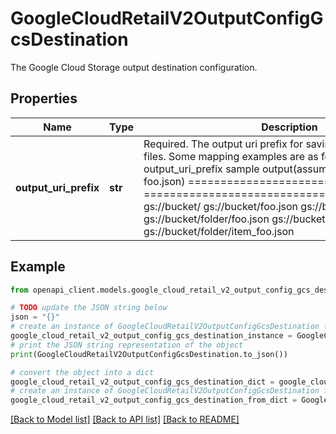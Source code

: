 # GoogleCloudRetailV2OutputConfigGcsDestination

The Google Cloud Storage output destination configuration.

## Properties

Name | Type | Description | Notes
------------ | ------------- | ------------- | -------------
**output_uri_prefix** | **str** | Required. The output uri prefix for saving output data to json files. Some mapping examples are as follows: output_uri_prefix sample output(assuming the object is foo.json) &#x3D;&#x3D;&#x3D;&#x3D;&#x3D;&#x3D;&#x3D;&#x3D;&#x3D;&#x3D;&#x3D;&#x3D;&#x3D;&#x3D;&#x3D;&#x3D;&#x3D;&#x3D;&#x3D;&#x3D;&#x3D;&#x3D;&#x3D;&#x3D; &#x3D;&#x3D;&#x3D;&#x3D;&#x3D;&#x3D;&#x3D;&#x3D;&#x3D;&#x3D;&#x3D;&#x3D;&#x3D;&#x3D;&#x3D;&#x3D;&#x3D;&#x3D;&#x3D;&#x3D;&#x3D;&#x3D;&#x3D;&#x3D;&#x3D;&#x3D;&#x3D;&#x3D;&#x3D;&#x3D;&#x3D;&#x3D;&#x3D;&#x3D;&#x3D;&#x3D;&#x3D;&#x3D;&#x3D;&#x3D;&#x3D;&#x3D;&#x3D;&#x3D;&#x3D; gs://bucket/ gs://bucket/foo.json gs://bucket/folder/ gs://bucket/folder/foo.json gs://bucket/folder/item_ gs://bucket/folder/item_foo.json | [optional] 

## Example

```python
from openapi_client.models.google_cloud_retail_v2_output_config_gcs_destination import GoogleCloudRetailV2OutputConfigGcsDestination

# TODO update the JSON string below
json = "{}"
# create an instance of GoogleCloudRetailV2OutputConfigGcsDestination from a JSON string
google_cloud_retail_v2_output_config_gcs_destination_instance = GoogleCloudRetailV2OutputConfigGcsDestination.from_json(json)
# print the JSON string representation of the object
print(GoogleCloudRetailV2OutputConfigGcsDestination.to_json())

# convert the object into a dict
google_cloud_retail_v2_output_config_gcs_destination_dict = google_cloud_retail_v2_output_config_gcs_destination_instance.to_dict()
# create an instance of GoogleCloudRetailV2OutputConfigGcsDestination from a dict
google_cloud_retail_v2_output_config_gcs_destination_from_dict = GoogleCloudRetailV2OutputConfigGcsDestination.from_dict(google_cloud_retail_v2_output_config_gcs_destination_dict)
```
[[Back to Model list]](../README.md#documentation-for-models) [[Back to API list]](../README.md#documentation-for-api-endpoints) [[Back to README]](../README.md)


